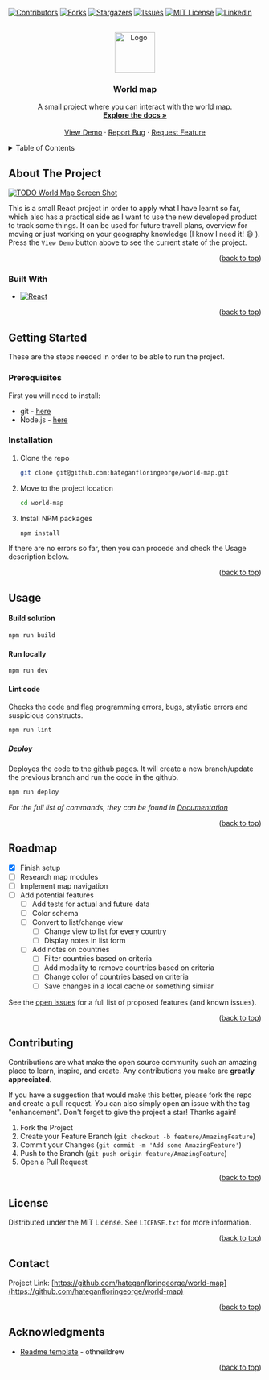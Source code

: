 <a name="readme-top"></a>

<!-- For readme template you can access:
https://github.com/othneildrew/Best-README-Template
-->

<!-- PROJECT SHIELDS -->
<!--
*** I'm using markdown "reference style" links for readability.
*** Reference links are enclosed in brackets [ ] instead of parentheses ( ).
*** See the bottom of this document for the declaration of the reference variables
*** for contributors-url, forks-url, etc. This is an optional, concise syntax you may use.
*** https://www.markdownguide.org/basic-syntax/#reference-style-links
-->

[![Contributors][contributors-shield]][contributors-url]
[![Forks][forks-shield]][forks-url]
[![Stargazers][stars-shield]][stars-url]
[![Issues][issues-shield]][issues-url]
[![MIT License][license-shield]][license-url]
[![LinkedIn][linkedin-shield]][linkedin-url]

<!-- PROJECT LOGO -->
<br />
<div align="center">
  <a href="https://github.com/hateganfloringeorge/world-map">
    <img src="images/logo.png" alt="Logo" width="80" height="80">
  </a>

<h3 align="center">World map</h3>

  <p align="center">
    A small project where you can interact with the world map.
    <br />
    <a href="https://github.com/hateganfloringeorge/world-map"><strong>Explore the docs »</strong></a>
    <br />
    <br />
    <a href="https://hateganfloringeorge.github.io/world-map">View Demo</a>
    ·
    <a href="https://github.com/hateganfloringeorge/world-map/issues">Report Bug</a>
    ·
    <a href="https://github.com/hateganfloringeorge/world-map/issues">Request Feature</a>
  </p>
</div>

<!-- TABLE OF CONTENTS -->
<details>
  <summary>Table of Contents</summary>
  <ol>
    <li>
      <a href="#about-the-project">About The Project</a>
      <ul>
        <li><a href="#built-with">Built With</a></li>
      </ul>
    </li>
    <li>
      <a href="#getting-started">Getting Started</a>
      <ul>
        <li><a href="#prerequisites">Prerequisites</a></li>
        <li><a href="#installation">Installation</a></li>
      </ul>
    </li>
    <li><a href="#usage">Usage</a></li>
    <li><a href="#roadmap">Roadmap</a></li>
    <li><a href="#contributing">Contributing</a></li>
    <li><a href="#license">License</a></li>
    <li><a href="#contact">Contact</a></li>
    <li><a href="#acknowledgments">Acknowledgments</a></li>
  </ol>
</details>

<!-- ABOUT THE PROJECT -->

## About The Project

[![TODO World Map Screen Shot][product-screenshot]](https://example.com)

This is a small React project in order to apply what I have learnt so far, which also has a practical side as I want to use the new developed product to track some things. It can be used for future travell plans, overview for moving or just working on your geography knowledge (I know I need it! :smile: ). Press the `View Demo` button above to see the current state of the project.

<p align="right">(<a href="#readme-top">back to top</a>)</p>

### Built With

- [![React][React.js]][React-url]

<p align="right">(<a href="#readme-top">back to top</a>)</p>

<!-- GETTING STARTED -->

## Getting Started

These are the steps needed in order to be able to run the project.

### Prerequisites

First you will need to install:

- git - [here](https://git-scm.com/book/en/v2/Getting-Started-Installing-Git)
- Node.js - [here](https://nodejs.org/en)

### Installation

1. Clone the repo
   ```sh
   git clone git@github.com:hateganfloringeorge/world-map.git
   ```
2. Move to the project location
   ```sh
   cd world-map
   ```
3. Install NPM packages
   ```sh
   npm install
   ```

If there are no errors so far, then you can procede and check the Usage
description below.

<p align="right">(<a href="#readme-top">back to top</a>)</p>

<!-- USAGE EXAMPLES -->

## Usage

#### Build solution

```sh
npm run build
```

#### Run locally

```sh
npm run dev
```

#### Lint code

Checks the code and flag programming errors, bugs, stylistic errors and
suspicious constructs.

```sh
npm run lint
```

##### Deploy

Deployes the code to the github pages. It will create a new branch/update the
previous branch and run the code in the github.

```sh
npm run deploy
```

_For the full list of commands, they can be found in [Documentation](https://github.com/hateganfloringeorge/world-map/blob/main/world-map/package.json)_

<p align="right">(<a href="#readme-top">back to top</a>)</p>

<!-- ROADMAP -->

## Roadmap

- [x] Finish setup
- [ ] Research map modules
- [ ] Implement map navigation
- [ ] Add potential features
  - [ ] Add tests for actual and future data
  - [ ] Color schema
  - [ ] Convert to list/change view
    - [ ] Change view to list for every country
    - [ ] Display notes in list form
  - [ ] Add notes on countries
    - [ ] Filter countries based on criteria
    - [ ] Add modality to remove countries based on criteria
    - [ ] Change color of countries based on criteria
    - [ ] Save changes in a local cache or something similar

See the [open issues](https://github.com/hateganfloringeorge/world-map/issues) for a full list of proposed features (and known issues).

<p align="right">(<a href="#readme-top">back to top</a>)</p>

<!-- CONTRIBUTING -->

## Contributing

Contributions are what make the open source community such an amazing place to learn, inspire, and create. Any contributions you make are **greatly appreciated**.

If you have a suggestion that would make this better, please fork the repo and create a pull request. You can also simply open an issue with the tag "enhancement".
Don't forget to give the project a star! Thanks again!

1. Fork the Project
2. Create your Feature Branch (`git checkout -b feature/AmazingFeature`)
3. Commit your Changes (`git commit -m 'Add some AmazingFeature'`)
4. Push to the Branch (`git push origin feature/AmazingFeature`)
5. Open a Pull Request

<p align="right">(<a href="#readme-top">back to top</a>)</p>

<!-- LICENSE -->

## License

Distributed under the MIT License. See `LICENSE.txt` for more information.

<p align="right">(<a href="#readme-top">back to top</a>)</p>

<!-- CONTACT -->

## Contact

Project Link: [https://github.com/hateganfloringeorge/world-map](https://github.com/hateganfloringeorge/world-map)

<p align="right">(<a href="#readme-top">back to top</a>)</p>

<!-- ACKNOWLEDGMENTS -->

## Acknowledgments

- [Readme template](https://github.com/othneildrew/Best-README-Template) - othneildrew

<p align="right">(<a href="#readme-top">back to top</a>)</p>

<!-- MARKDOWN LINKS & IMAGES -->
<!-- https://www.markdownguide.org/basic-syntax/#reference-style-links -->

[contributors-shield]: https://img.shields.io/github/contributors/hateganfloringeorge/world-map.svg?style=for-the-badge
[contributors-url]: https://github.com/hateganfloringeorge/world-map/graphs/contributors
[forks-shield]: https://img.shields.io/github/forks/hateganfloringeorge/world-map.svg?style=for-the-badge
[forks-url]: https://github.com/hateganfloringeorge/world-map/network/members
[stars-shield]: https://img.shields.io/github/stars/hateganfloringeorge/world-map.svg?style=for-the-badge
[stars-url]: https://github.com/hateganfloringeorge/world-map/stargazers
[issues-shield]: https://img.shields.io/github/issues/hateganfloringeorge/world-map.svg?style=for-the-badge
[issues-url]: https://github.com/hateganfloringeorge/world-map/issues
[license-shield]: https://img.shields.io/github/license/hateganfloringeorge/world-map.svg?style=for-the-badge
[license-url]: https://github.com/hateganfloringeorge/world-map/blob/master/LICENSE.txt
[linkedin-shield]: https://img.shields.io/badge/-LinkedIn-black.svg?style=for-the-badge&logo=linkedin&colorB=555
[linkedin-url]: https://ro.linkedin.com/in/florin-george-hategan
[product-screenshot]: images/screenshot.png
[React.js]: https://img.shields.io/badge/React-20232A?style=for-the-badge&logo=react&logoColor=61DAFB
[React-url]: https://reactjs.org/
